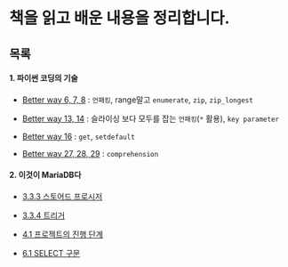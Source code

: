 # 책을 읽고 배운 내용을 정리합니다.





## 목록



#### 1. 파이썬 코딩의 기술

* [Better way 6, 7, 8](./effective_python_2nd/6_7_8.md) : `언패킹`, range말고 `enumerate`, `zip`, `zip_longest`
* [Better way 13, 14](./effective_python_2nd/13_14.md) : 슬라이싱 보다 모두를 잡는 `언패킹`(`*` 활용), `key parameter`
* [Better way 16](./effective_python_2nd/16.md) :  `get`, `setdefault`

* [Better way 27, 28, 29](./effective_python_2nd/27_28_29.ipynb) :  `comprehension`



#### 2. 이것이 MariaDB다

* [3.3.3 스토어드 프로시저](./MariaDB/Stored_Procedure.md)
* [3.3.4 트리거](./MariaDB/Trigger.md)
* [4.1 프로젝트의 진행 단계](./MariaDB/4_1.md)

* [6.1 SELECT 구문](./MariaDB/SELECT.md)